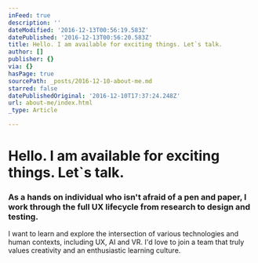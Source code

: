 ```yaml
---
inFeed: true
description: ''
dateModified: '2016-12-13T00:56:19.583Z'
datePublished: '2016-12-13T00:56:20.583Z'
title: Hello. I am available for exciting things. Let`s talk.
author: []
publisher: {}
via: {}
hasPage: true
sourcePath: _posts/2016-12-10-about-me.md
starred: false
datePublishedOriginal: '2016-12-10T17:37:24.248Z'
url: about-me/index.html
_type: Article

---
```

# **Hello. I am available for exciting things. Let\`s talk.**

### As a hands on individual who isn't afraid of a pen and paper, I work through the full UX lifecycle from research to design and testing.  
I want to learn and explore the intersection of various technologies and human contexts, including UX, AI and VR. I'd love to join a team that truly values creativity and an enthusiastic learning culture.
